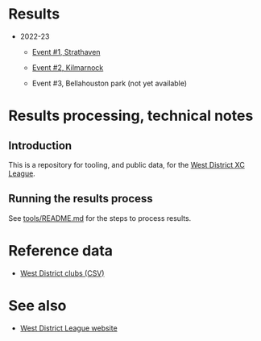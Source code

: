 # Results 

* 2022-23
  * [Event #1, Strathaven](https://results.westleague.org.uk/results/provisional/2022-23/1/html/)

  * [Event #2, Kilmarnock](https://results.westleague.org.uk/results/provisional/2022-23/2/html/)
  * Event #3, Bellahouston park (not yet available)

# Results processing, technical notes 

## Introduction

This is a repository for tooling, and public data, for the [West District XC League](https://westleague.org.uk/).

## Running the results process

See [tools/README.md](./tools/README.md) for the steps to process results.

# Reference data

* [West District clubs (CSV)](./data/reference/clubs.csv)

# See also

* [West District League website](https://westleague.org.uk/)

